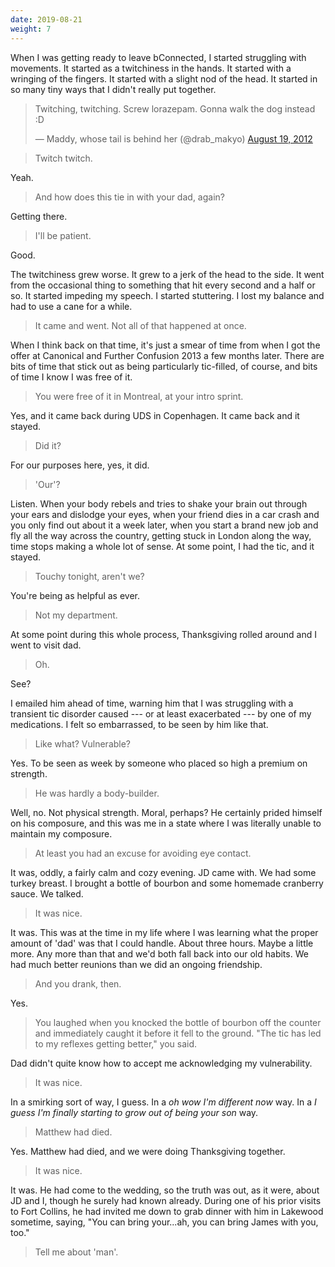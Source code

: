 ```yaml
---
date: 2019-08-21
weight: 7
---
```


When I was getting ready to leave bConnected, I started struggling with movements. It started as a twitchiness in the hands. It started with a wringing of the fingers. It started with a slight nod of the head. It started in so many tiny ways that I didn't really put together.

<blockquote class="twitter-tweet"><p lang="en" dir="ltr">Twitching, twitching. Screw lorazepam. Gonna walk the dog instead :D</p>&mdash; Maddy, whose tail is behind her (@drab_makyo) <a href="https://twitter.com/drab_makyo/status/236980927564218369?ref_src=twsrc%5Etfw">August 19, 2012</a></blockquote> <script async src="https://platform.twitter.com/widgets.js" charset="utf-8"></script>

> Twitch twitch.

Yeah.

> And how does this tie in with your dad, again?

Getting there.

> I'll be patient.

Good.

The twitchiness grew worse. It grew to a jerk of the head to the side. It went from the occasional thing to something that hit every second and a half or so. It started impeding my speech. I started stuttering. I lost my balance and had to use a cane for a while.

> It came and went. Not all of that happened at once.

When I think back on that time, it's just a smear of time from when I got the offer at Canonical and Further Confusion 2013 a few months later. There are bits of time that stick out as being particularly tic-filled, of course, and bits of time I know I was free of it.

> You were free of it in Montreal, at your intro sprint.

Yes, and it came back during UDS in Copenhagen. It came back and it stayed.

> Did it?

For our purposes here, yes, it did.

> 'Our'?

Listen. When your body rebels and tries to shake your brain out through your ears and dislodge your eyes, when your friend dies in a car crash and you only find out about it a week later, when you start a brand new job and fly all the way across the country, getting stuck in London along the way, time stops making a whole lot of sense.  At some point, I had the tic, and it stayed.

> Touchy tonight, aren't we?

You're being as helpful as ever.

> Not my department.

At some point during this whole process, Thanksgiving rolled around and I went to visit dad.

> Oh.

See?

I emailed him ahead of time, warning him that I was struggling with a transient tic disorder caused --- or at least exacerbated --- by one of my medications. I felt so embarrassed, to be seen by him like that.

> Like what? Vulnerable?

Yes. To be seen as week by someone who placed so high a premium on strength.

> He was hardly a body-builder.

Well, no. Not physical strength. Moral, perhaps? He certainly prided himself on his composure, and this was me in a state where I was literally unable to maintain my composure.

> At least you had an excuse for avoiding eye contact.

It was, oddly, a fairly calm and cozy evening. JD came with. We had some turkey breast. I brought a bottle of bourbon and some homemade cranberry sauce. We talked.

> It was nice.

It was. This was at the time in my life where I was learning what the proper amount of 'dad' was that I could handle. About three hours. Maybe a little more. Any more than that and we'd both fall back into our old habits. We had much better reunions than we did an ongoing friendship.

> And you drank, then.

Yes.

> You laughed when you knocked the bottle of bourbon off the counter and immediately caught it before it fell to the ground. "The tic has led to my reflexes getting better," you said.

Dad didn't quite know how to accept me acknowledging my vulnerability.

> It was nice.

In a smirking sort of way, I guess. In a *oh wow I'm different now* way. In a *I guess I'm finally starting to grow out of being your son* way.

> Matthew had died.

Yes. Matthew had died, and we were doing Thanksgiving together.

> It was nice.

It was. He had come to the wedding, so the truth was out, as it were, about JD and I, though he surely had known already. During one of his prior visits to Fort Collins, he had invited me down to grab dinner with him in Lakewood sometime, saying, "You can bring your...ah, you can bring James with you, too."

> Tell me about 'man'.
